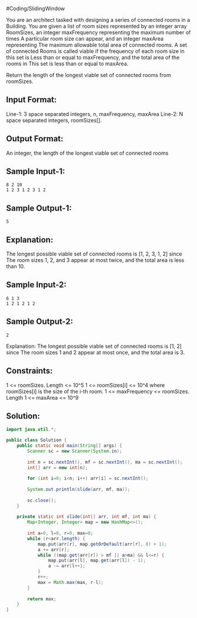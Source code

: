 #Coding/SlidingWindow  

You are an architect tasked with designing a series of connected rooms in a 
Building. You are given a list of room sizes represented by an integer array 
RoomSizes, an integer maxFrequency representing the maximum number of times 
A particular room size can appear, and an integer maxArea representing 
The maximum allowable total area of connected rooms. A set of connected 
Rooms is called viable if the frequency of each room size in this set is 
Less than or equal to maxFrequency, and the total area of the rooms in 
This set is less than or equal to maxArea. 

Return the length of the longest viable set of connected rooms from roomSizes.

Input Format:
-------------
Line-1: 3 space separated integers, n, maxFrequency, maxArea
Line-2: N space separated integers, roomSizes[].

Output Format:
-------------
An integer, the length of the longest viable set of connected rooms


Sample Input-1:
---------------
```
8 2 10
1 2 3 1 2 3 1 2
```

Sample Output-1:
----------------
```
5
```

Explanation: 
------------
The longest possible viable set of connected rooms is \[1, 2, 3, 1, 2] since 
The room sizes 1, 2, and 3 appear at most twice, and the total area is less than 10.

Sample Input-2:
---------------
```
6 1 3
1 2 1 2 1 2
```

Sample Output-2:
----------------
```
2
```

Explanation: The longest possible viable set of connected rooms is \[1, 2] since 
The room sizes 1 and 2 appear at most once, and the total area is 3.

Constraints:
------------
1 <= roomSizes. Length <= 10^5
1 <= roomSizes\[i] <= 10^4 where roomSizes\[i] is the size of the i-th room.
1 <= maxFrequency <= roomSizes. Length
1 <= maxArea <= 10^9

## Solution: 

```java
import java.util.*;

public class Solution {
    public static void main(String[] args) {
        Scanner sc = new Scanner(System.in);
        
        int n = sc.nextInt(), mf = sc.nextInt(), ma = sc.nextInt();
        int[] arr = new int[n];
        
        for (int i=0; i<n; i++) arr[i] = sc.nextInt();
        
        System.out.println(slide(arr, mf, ma));
        
        sc.close();
    }
    
    private static int slide(int[] arr, int mf, int ma) {
        Map<Integer, Integer> map = new HashMap<>();
        
        int a=0, l=0, r=0, max=0;
        while (r<arr.length) {
            map.put(arr[r], map.getOrDefault(arr[r], 0) + 1);
            a += arr[r];
            while ((map.get(arr[r]) > mf || a>ma) && l<=r) {
                map.put(arr[l], map.get(arr[l]) - 1);
                a -= arr[l++];
            }
            r++;
            max = Math.max(max, r-l);
        }
        
        return max;
    }
}
```